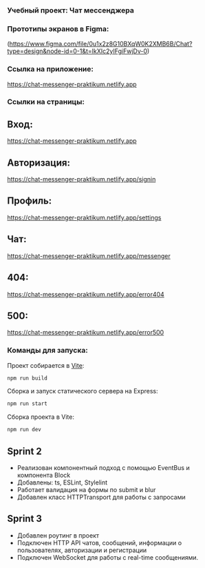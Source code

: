 ### Учебный проект: Чат мессенджера

### Прототипы экранов в Figma:
(https://www.figma.com/file/0u1x2z8G10BXqW0K2XMB6B/Chat?type=design&node-id=0-1&t=IkXIc2yIFgiFwjDv-0)

### Ссылка на приложение:
https://chat-messenger-praktikum.netlify.app

### Ссылки на страницы:

## Вход:
https://chat-messenger-praktikum.netlify.app

## Авторизация:
https://chat-messenger-praktikum.netlify.app/signin

## Профиль:
https://chat-messenger-praktikum.netlify.app/settings

## Чат:
https://chat-messenger-praktikum.netlify.app/messenger

## 404:
https://chat-messenger-praktikum.netlify.app/error404

## 500:
https://chat-messenger-praktikum.netlify.app/error500


### Команды для запуска:

Проект собирается в [Vite](https://vitejs.dev/):

```bash
npm run build
```

Сборка и запуск статического сервера на Express:

```bash
npm run start
```

Сборка проекта в Vite:

```bash
npm run dev
```

## Sprint 2

- Реализован компонентный подход с помощью EventBus и компонента Block
- Добавлены: ts, ESLint, Stylelint
- Работает валидация на формы по submit и blur
- Добавлен класс HTTPTransport для работы с запросами

## Sprint 3

- Добавлен роутинг в проект
- Подключен HTTP API чатов, сообщений, информации о пользователях, авторизации и регистрации
- Подключен WebSocket для работы с real-time сообщениями.
